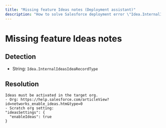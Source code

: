 ```yaml
---
title: "Missing feature Ideas notes (Deployment assistant)"
description: "How to solve Salesforce deployment error \"Idea.InternalIdeasIdeaRecordType\""
---
```

<!-- markdownlint-disable MD013 -->
# Missing feature Ideas notes

## Detection

- String: `Idea.InternalIdeasIdeaRecordType`

## Resolution

```shell
Ideas must be activated in the target org.
- Org: https://help.salesforce.com/articleView?id=networks_enable_ideas.htm&type=0
- Scratch org setting:
"ideasSettings": {
  "enableIdeas": true
}
```

